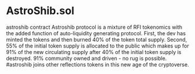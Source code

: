 # AstroShib.sol
astroshib contract Astroshib protocol is a mixture of RFI tokenomics with the added function of auto-liquidity generating protocol. First, the dev has minted the tokens and then burned 40% of the token total supply. Second, 55% of the initial token supply is allocated to the public which makes up for 91% of the new circulating supply after 40% of the initial token supply is destroyed. 91% community owned and driven - no rug is possible. #astroshib joins other reflections tokens in this new age of the cryptoverse.
